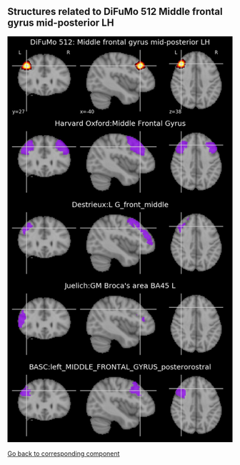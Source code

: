 


## Structures related to DiFuMo 512 Middle frontal gyrus mid-posterior LH

![449](449.jpg "Structures related to DiFuMo 512 Middle frontal gyrus mid-posterior LH")

[Go back to corresponding component](https://parietal-inria.github.io/DiFuMo/512/html/449.html)